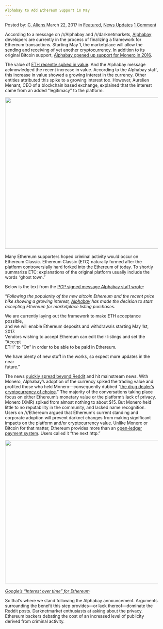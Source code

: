 ```yaml
---
Alphabay to Add Ethereum Support in May
---
```

<article class="post-listing post-18835 post type-post status-publish format-standard has-post-thumbnail hentry 
 tag-add tag-alphabay tag-ethereum tag-support">
<div class="post-inner">
<span>Posted by: <a href="https://www.deepdotweb.com/author/caliens/" title="">C. Aliens </a></span>
<span>March 22, 2017</span>
<span>in <a href="https://www.deepdotweb.com/category/deepdot-news/" rel="category tag">Featured</a>, <a href="https://www.deepdotweb.com/category/news-updates/" rel="category tag">News Updates</a></span>
<span><a href="https://www.deepdotweb.com/2017/03/22/alphabay-add-ethereum-support-may/#comments">1 Comment</a></span>


<p>According to a message on /r/Alphabay and /r/darknetmarkets, <a href="http://www.deepdotweb.com/marketplace-directory/listing/alphabay/">Alphabay</a> developers are currently in the process of finalizing a framework for Ethereum transactions. Starting May 1, the marketplace will allow the sending and receiving of yet another cryptocurrency. In addition to its original Bitcoin support, <a href="https://www.deepdotweb.com/2016/08/23/alphabay-oasis-markets-begin-accepting-monero-payments/">Alphabay opened up support for Monero in 2016</a>.</p>
<p>The value of <a href="https://cointelegraph.com/news/ethereum-price-surge-is-due-to-one-singular-factor">ETH recently spiked in value</a>. And the Alphabay message acknowledged the recent increase in value. According to the Alphabay staff, this increase in value showed a growing interest in the currency. Other entities attributed this spike to a growing interest too. However, Aurelien Menant, CEO of a blockchain based exchange, explained that the interest came from an added “legitimacy” to the platform.</p>
<p><img class="wp-image-18836 aligncenter" src="/imgs/2017/03/word-image-60.png" width="888" height="497" srcset="/imgs/2017/03/word-image-60.png 1767w, /imgs/2017/03/word-image-60-300x168.png 300w, /imgs/2017/03/word-image-60-1024x573.png 1024w" sizes="(max-width: 888px) 100vw, 888px"/></p>
<p>Many Ethereum supporters hoped criminal activity would occur on Ethereum Classic. Ethereum Classic (ETC) naturally formed after the platform controversially hard forked into the Ethereum of today. To shortly summarize ETC: explanations of the original platform usually include the words “ghost town.”</p>
<p>Below is the text from the <a href="https://www.reddit.com/r/AlphaBayMarket/comments/60355i/alphabay_will_add_etherum_to_its_payment_options/">PGP signed message Alphabay staff wrote</a>:</p>
<p>“<em>Following the popularity of the new altcoin Ethereum and the recent price<br/>
    hike showing a growing interest, </em><a href="https://www.deepdotweb.com/marketplace-directory/listing/alphabay/"><em>Alphabay</em></a><em> has made the decision to start<br/>
    accepting Ethereum for marketplace listing purchases.</em></p>
<p>We are currently laying out the framework to make ETH acceptance possible,<br/>
    and we will enable Ethereum deposits and withdrawals starting May 1st, 2017.<br/>
    Vendors wishing to accept Ethereum can edit their listings and set the &#8220;Accept<br/>
    ETH&#8221; to &#8220;On&#8221; in order to be able to be paid in Ethereum.</p>
<p>We have plenty of new stuff in the works, so expect more updates in the near<br/>
    future.”</p>
<p>The news <a href="https://www.bleepingcomputer.com/news/security/alphabay-adds-support-for-ethereum-as-transaction-volume-surpasses-bitcoin/">quickly spread beyond Reddit</a> and hit mainstream news. With Monero, Alphabay&#8217;s adoption of the currency spiked the trading value and profited those who held Monero—consequently dubbed “<a href="https://www.wired.com/2017/01/monero-drug-dealers-cryptocurrency-choice-fire/">the drug dealer&#8217;s cryptocurrency of choice</a>.” The majority of the conversations taking place focus on either Ethereum&#8217;s monetary value or the platform&#8217;s lack of privacy. Monero (XMR) spiked from almost nothing to about $15. But Monero held little to no reputability in the community, and lacked name recognition. Users on /r/Ethereum argued that Ethereum&#8217;s current standing and corporate adoption will prevent darknet changes from making significant impacts on the platform and/or cryptocurrency value. Unlike Monero or Bitcoin for that matter, Ethereum provides more than an <a href="https://www.deepdotweb.com/tag/bitcoin/">open-ledger payment system</a>. Users called it “the next http.”</p>
<p><img class="wp-image-18837 aligncenter" src="/imgs/2017/03/word-image-61.png" width="1017" height="470" srcset="/imgs/2017/03/word-image-61.png 1815w, /imgs/2017/03/word-image-61-300x139.png 300w, /imgs/2017/03/word-image-61-1024x473.png 1024w, /imgs/2017/03/word-image-61-272x125.png 272w" sizes="(max-width: 1017px) 100vw, 1017px"/></p>
<p><a href="https://trends.google.com/trends/explore?q=ethereum"><em>Google&#8217;s “Interest over time” for Ethereum</em></a></p>
<p>So that&#8217;s where we stand following the Alphabay announcement. Arguments surrounding the benefit this step provides—or lack thereof—dominate the Reddit posts. Darknetmarket enthusiasts at asking about the privacy. Ethereum backers debating the cost of an increased level of publicity derived from criminal activity.</p>
</div>
<span style="display:none"><a href="https://www.deepdotweb.com/tag/add/" rel="tag">add</a> <a href="https://www.deepdotweb.com/tag/alphabay/" rel="tag">alphabay</a> <a href="https://www.deepdotweb.com/tag/ethereum/" rel="tag">Ethereum</a> <a href="https://www.deepdotweb.com/tag/support/" rel="tag">support</a></span> <span style="display:none" class="updated">2017-03-22</span>
<div style="display:none" class="vcard author" itemprop="author" itemscope itemtype="http://schema.org/Person"><strong class="fn" itemprop="name"><a href="https://www.deepdotweb.com/author/caliens/" title="Posts by C. Aliens" rel="author">C. Aliens</a></strong></div>
</div>
</article>

